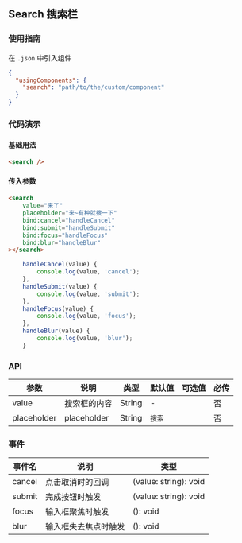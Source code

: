 ## Search 搜索栏

### 使用指南
在 `.json` 中引入组件
```json
{
  "usingComponents": {
    "search": "path/to/the/custom/component"
  }
}
```

### 代码演示

#### 基础用法
```html
<search />
```

#### 传入参数
```html
<search
    value="来了"
    placeholder="来~有种就搜一下"
    bind:cancel="handleCancel"
    bind:submit="handleSubmit"
    bind:focus="handleFocus"
    bind:blur="handleBlur"
></search>
```

```js
    handleCancel(value) {
		console.log(value, 'cancel');
	},
	handleSubmit(value) {
		console.log(value, 'submit');
    },
    handleFocus(value) {
		console.log(value, 'focus');
	},
	handleBlur(value) {
		console.log(value, 'blur');
	}
```

### API
| 参数       | 说明       | 类型       | 默认值       | 可选值       | 必传       |
|-----------|-----------|-----------|-----------|-----------|-----------|
| value | 搜索框的内容 | String | - | | 否 |
| placeholder | placeholder | String | `搜索` | | 否 |

### 事件
| 事件名       | 说明       | 类型       |
|-----------|-----------|-----------|
| cancel | 点击取消时的回调 | (value: string): void |
| submit | 完成按钮时触发 | (value: string): void |
| focus | 输入框聚焦时触发 | (): void |
| blur | 输入框失去焦点时触发 | (): void |
